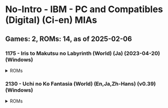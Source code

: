 # No-Intro - IBM - PC and Compatibles (Digital) (Ci-en) MIAs
## Games: 2, ROMs: 14, as of 2025-02-06
### 1175 - Iris to Makutsu no Labyrinth (World) (Ja) (2023-04-20) (Windows)
<details>
<summary>ROMs</summary>

data\gui\other\mbook0.swf, CRC: bd3d8315

data\gui\other\mbook0_g.swf, CRC: 6a6d95c8

data\gui\text\text0.swf, CRC: 72f104d2

data\gui\text\text0_e.swf, CRC: fb426faf

read.txt, CRC: 18d66ab7

start(non-adult).exe, CRC: d0518a78

start.exe, CRC: 3333ca36

はじめに読んでください.txt, CRC: d5726311
</details>

### 2130 - Uchi no Ko Fantasia (World) (En,Ja,Zh-Hans) (v0.39) (Windows)
<details>
<summary>ROMs</summary>

data.dxa, CRC: fb5e3d96

game.exe, CRC: 63875a79

readme_En.txt, CRC: 8d7b0925

readme_Ja.txt, CRC: ea25850b

readme_ZhCN.txt, CRC: e7cdb024

release-note.txt, CRC: a86fc86b
</details>

